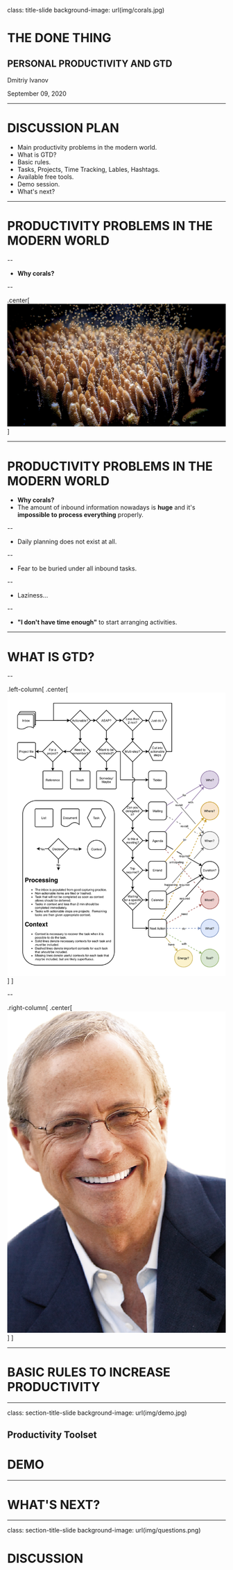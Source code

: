 class: title-slide
background-image: url(img/corals.jpg)

# THE DONE THING

## PERSONAL PRODUCTIVITY AND GTD

Dmitriy Ivanov

September 09, 2020

---

# DISCUSSION PLAN

- Main productivity problems in the modern world.
- What is GTD?
- Basic rules.
- Tasks, Projects, Time Tracking, Lables, Hashtags.
- Available free tools.
- Demo session.
- What's next?

---

# PRODUCTIVITY PROBLEMS IN THE MODERN WORLD

--

- **Why corals?**

--

.center[
    <img src="img/corals.jpg" alt="Corals" style="width:780px;"/>
]

---

# PRODUCTIVITY PROBLEMS IN THE MODERN WORLD

- **Why corals?**
- The amount of inbound information nowadays is **huge** and it's **impossible to process everything** properly.

--

- Daily planning does not exist at all.

--

- Fear to be buried under all inbound tasks.

--

- Laziness...

--

- **"I don't have time enough"** to start arranging activities.

---

# WHAT IS GTD?

--

.left-column[
    .center[
        ![GTD FLOW](img/gtd_flow.png)
    ]
]

--

.right-column[
    .center[
        ![GTD FLOW](img/David_Allen.jpg)
    ]
]

---

# BASIC RULES TO INCREASE PRODUCTIVITY

---

class: section-title-slide
background-image: url(img/demo.jpg)

## Productivity Toolset

# DEMO

---

# WHAT'S NEXT?

---

class: section-title-slide
background-image: url(img/questions.png)

# DISCUSSION
